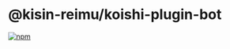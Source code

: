 # @kisin-reimu/koishi-plugin-bot

[![npm](https://img.shields.io/npm/v/@kisin-reimu/koishi-plugin-bot?style=flat-square)](https://www.npmjs.com/package/@kisin-reimu/koishi-plugin-bot)


